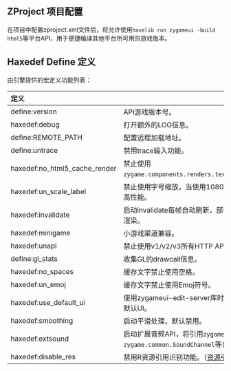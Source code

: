 ## ZProject 项目配置

在项目中配置zproject.xml文件后，将允许使用`haxelib run zygameui -build html5`等平台API，用于便捷编译其他平台所可用的游戏版本。

## Haxedef Define 定义

由引擎提供的宏定义功能列表：

| 定义                          | 描述                                                         |
| :---------------------------- | ------------------------------------------------------------ |
| define:version                | API游戏版本号。                                              |
| haxedef:debug                 | 打开额外的LOG信息。                                          |
| define:REMOTE_PATH            | 配置远程加载地址。                                           |
| define:untrace                | 禁用trace输入功能。                                          |
| haxedef:no_html5_cache_render | 禁止使用`zygame.components.renders.text.HTML5CacheTextFieldBitmapData`。 |
| haxedef:un_scale_label        | 禁止使用字号缩放，当使用1080P分辨率设计游戏时，可禁止该功能提高性能。 |
| haxedef:invalidate            | 启动invalidate每帧自动刷新，部分小游戏渠道需要开启该功能才能正常渲染。 |
| haxedef:minigame              | 小游戏渠道兼容。                                             |
| haxedef:unapi                 | 禁止使用v1/v2/v3所有HTTP API。                               |
| define:gl_stats               | 收集GL的drawcall信息。                                       |
| haxedef:no_spaces             | 缓存文字禁止使用空格。                                       |
| haxedef:un_emoj               | 缓存文字禁止使用Emoj符号。                                   |
| haxedef:use_default_ui        | 使用zygameui-edit-server库时，在不存在任何UI的情况下，可以使用默认UI。 |
| haxedef:smoothing             | 启动平滑处理，默认禁用。                                     |
| haxedef:extsound              | 启动扩展音频API，将引用`zygame.common.Sound`以及`zygame.common.SoundChannel`等自定义音频协议。 |
| haxedef:disable_res           | 禁用R资源引用识别功能。（[资源引用参考](R.md)）              |



